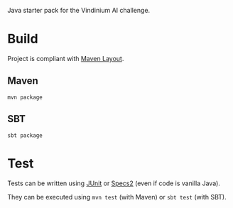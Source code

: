 Java starter pack for the Vindinium AI challenge.

# Build

Project is compliant with [Maven Layout](http://maven.apache.org/guides/introduction/introduction-to-the-standard-directory-layout.html).

## Maven

```
mvn package
```

## SBT

```
sbt package
```

# Test

Tests can be written using [JUnit](http://junit.org) or [Specs2](http://etorreborre.github.io/specs2/) (even if code is vanilla Java).

They can be executed using `mvn test` (with Maven) or `sbt test` (with SBT).